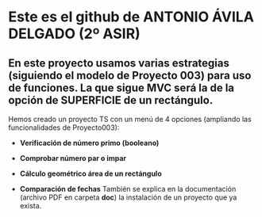 # Este es el github de **ANTONIO ÁVILA DELGADO** (2º ASIR)
## En este proyecto usamos varias estrategias (siguiendo el modelo de Proyecto 003) para uso de funciones. La que sigue MVC será la de la opción de SUPERFICIE de un rectángulo.
Hemos creado un proyecto TS con un menú de 4 opciones (ampliando las funcionalidades de Proyecto003):
* **Verificación de número primo (booleano)**

* **Comprobar número par o impar**

* **Cálculo geométrico área de un rectángulo**

* **Comparación de fechas**
También se explica en la documentación (archivo PDF en carpeta **doc**) la instalación de un proyecto que ya exista.
